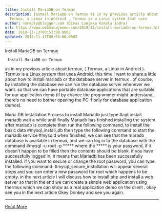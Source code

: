 ```yaml
---
title: Install MariaDB on Termux
description: Install MariaDB on Termux as in my previous article about termux,
  Termux, a Linux in Android . Termux is a Linux system that uses
author: noreply@blogger.com (Dimas Lanjaka Kumala Indra)
url: https://www.webmanajemen.com/2018/11/install-mariadb-on-termux.html
date: 2018-11-13T00:53:00.000Z
updated: 2018-11-13T00:53:00.000Z
---
```


Install MariaDB on Termux 



     Install MariaDB on Termux 
 as in my previous article about termux, ( Termux, a Linux in Android ).  Termux is a Linux system that uses Android.  this time I want to share a little about how to install mariadb or the database server in termux .  of course, by installing the database we can run the database server whenever we want.  so that we can have portable database applications that are suitable for our application demo (if by chance the programmer might understand, there's no need to bother opening the PC if only for database application demos). 
 
 Maria DB Installation Process 
 to install Mariadb just type 
  #apt install mariadb 
 wait a while until finally Mariadb has finished installing the system.  after mariadb is complete then run the following command, to install the basic data 
  #mysql_install_db 
 then type the following command to start the mariadb service 
  #mysqld 
 when finished, we can see that the maradb database is available in termux, and we can log in to the database with the command 
  #mysql -u root -p ***** 
 where the ***** is your password, if it doesn't happen to be filled then the contents should be blank.  if you have successfully logged in, it means that Mariadb has been successfully installed.  if you want to secure or change the root password, you can type the following command: 
  #mysql_secure_installation 
 will appear several steps and you can enter a new password for root which happens to be empty.  in the next article I will discuss how to install php and install a web server so that in the end we can create a simple web application using thermux which we can show as a real application demo on the client .  okay see you in the next article Okey Donkey and see you again.<hr/> <a href="https://www.webmanajemen.com/2018/11/install-mariadb-on-termux.html" rel="follow" class="button" id="read-more">Read More</a>